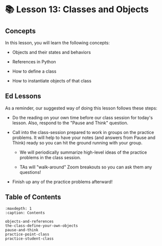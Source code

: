 # 📚 Lesson 13: Classes and Objects

##  Concepts  

In this lesson, you will learn the following concepts:  

-  Objects and their states and behaviors  

-  References in Python  

-  How to define a class  

-  How to instantiate objects of that class  


##  Ed Lessons  

As a reminder, our suggested way of doing this lesson follows these steps:  

-  Do the reading on your own time before our class session for today's lesson. Also, respond to the "Pause and Think" question.  

-  Call into the class-session prepared to work in groups on the practice problems. It will help to have your notes (and answers from Pause and Think) ready so you can hit the ground running with your group.  

    -  We will periodically summarize high-level ideas of the practice problems in the class session.  

    -  TAs will "walk-around" Zoom breakouts so you can ask them any questions!  


-  Finish up any of the practice problems afterward!  




## Table of Contents

```{toctree}
:maxdepth: 1
:caption: Contents

objects-and-references
the-class-define-your-own-objects
pause-and-think
practice-point-class
practice-student-class
```